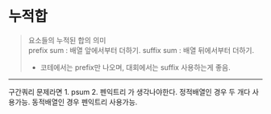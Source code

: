# 누적합
> 요소들의 누적된 합의 의미 <br>
> prefix sum : 배열 앞에서부터 더하기.
> suffix sum : 배열 뒤에서부터 더하기.
>  - 코테에서는 prefix만 나오며, 대회에서는 suffix 사용하는게 좋음.

***
구간쿼리 문제라면 1. psum  2. 펜익트리 가 생각나야한다.
정적배열인 경우 두 개다 사용가능.
동적배열인 경우 펜익트리 사용가능.
